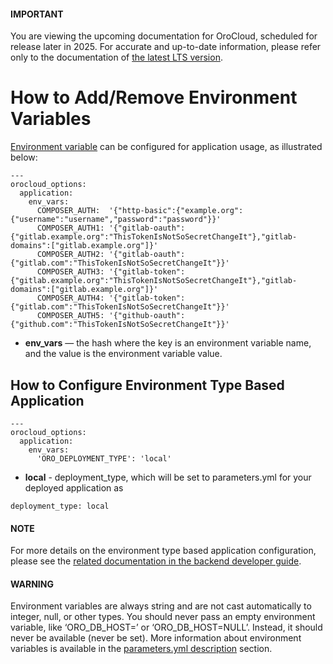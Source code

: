 <a id="orocloud-maintenance-env-vars"></a>

#### IMPORTANT
You are viewing the upcoming documentation for OroCloud, scheduled for release later in 2025. For accurate and up-to-date information, please refer only to the documentation of <a href="https://doc.oroinc.com/cloud/" target="_blank">the latest LTS version</a>.

# How to Add/Remove Environment Variables

<a href="https://en.wikipedia.org/wiki/Environment_variable" target="_blank">Environment variable</a> can be configured for application usage, as illustrated below:

```none
---
orocloud_options:
  application:
    env_vars:
      COMPOSER_AUTH:  '{"http-basic":{"example.org":{"username":"username","password":"password"}}'
      COMPOSER_AUTH1: '{"gitlab-oauth":{"gitlab.example.org":"ThisTokenIsNotSoSecretChangeIt"},"gitlab-domains":["gitlab.example.org"]}'
      COMPOSER_AUTH2: '{"gitlab-oauth":{"gitlab.com":"ThisTokenIsNotSoSecretChangeIt"}}'
      COMPOSER_AUTH3: '{"gitlab-token":{"gitlab.example.org":"ThisTokenIsNotSoSecretChangeIt"},"gitlab-domains":["gitlab.example.org"]}'
      COMPOSER_AUTH4: '{"gitlab-token":{"gitlab.com":"ThisTokenIsNotSoSecretChangeIt"}}'
      COMPOSER_AUTH5: '{"github-oauth":{"github.com":"ThisTokenIsNotSoSecretChangeIt"}}'
```

* **env_vars** — the hash where the key is an environment variable name, and the value is the environment variable value.

<a id="cloud-environment-type-based-configuration"></a>

## How to Configure Environment Type Based Application

```none
---
orocloud_options:
  application:
    env_vars:
      'ORO_DEPLOYMENT_TYPE': 'local'
```

* **local** - deployment_type, which will be set to parameters.yml for your deployed application as

```none
deployment_type: local
```

#### NOTE
For more details on the environment type based application configuration, please see the <a href="https://doc.oroinc.com/backend/setup/dev-environment/env-vars/" target="_blank">related documentation in the backend developer guide</a>.

#### WARNING
Environment variables are always string and are not cast automatically to integer, null, or other types. You should never pass an empty environment variable, like ‘ORO_DB_HOST=’ or ‘ORO_DB_HOST=NULL’. Instead, it should never be available (never be set). More information about environment variables is available in the [parameters.yml description](../../backend/setup/dev-environment/parameters-yml.md#installation-parameters-yml-description) section.
